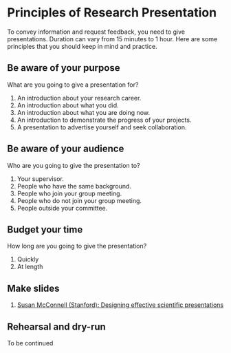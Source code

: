# Principles of Research Presentation

To convey information and request feedback, you need to give presentations.
Duration can vary from 15 minutes to 1 hour. Here are some principles that you
should keep in mind and practice.

## Be aware of your purpose

What are you going to give a presentation for?

1. An introduction about your research career.
1. An introduction about what you did.
1. An introduction about what you are doing now.
1. An introduction to demonstrate the progress of your projects.
1. A presentation to advertise yourself and seek collaboration.

## Be aware of your audience

Who are you going to give the presentation to?

1. Your supervisor.
1. People who have the same background.
1. People who join your group meeting.
1. People who do not join your group meeting.
1. People outside your committee.

## Budget your time

How long are you going to give the presentation?

1. Quickly
1. At length

## Make slides

1. [Susan McConnell (Stanford): Designing effective scientific presentations](https://www.youtube.com/watch?v=Hp7Id3Yb9XQ)

## Rehearsal and dry-run

To be continued